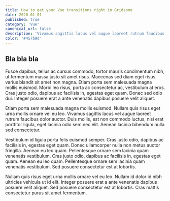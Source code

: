 ```yaml
---
title: How to get your Vue transitions right in Gridsome
date: 2020-01-01
published: true
category: 'Vue'
canonical_url: false
description: 'Vivamus sagittis lacus vel augue laoreet rutrum faucibus dolor auctor. Curabitur blandit tempus porttitor. Etiam porta sem malesuada magna mollis euismod.'
color: '#457b9d'
---
```


## Bla bla bla

Fusce dapibus, tellus ac cursus commodo, tortor mauris condimentum nibh, ut fermentum massa justo sit amet risus. Maecenas sed diam eget risus varius blandit sit amet non magna. Etiam porta sem malesuada magna mollis euismod. Morbi leo risus, porta ac consectetur ac, vestibulum at eros. Cras justo odio, dapibus ac facilisis in, egestas eget quam. Donec sed odio dui. Integer posuere erat a ante venenatis dapibus posuere velit aliquet.

Etiam porta sem malesuada magna mollis euismod. Nullam quis risus eget urna mollis ornare vel eu leo. Vivamus sagittis lacus vel augue laoreet rutrum faucibus dolor auctor. Duis mollis, est non commodo luctus, nisi erat porttitor ligula, eget lacinia odio sem nec elit. Aenean lacinia bibendum nulla sed consectetur.

Vestibulum id ligula porta felis euismod semper. Cras justo odio, dapibus ac facilisis in, egestas eget quam. Donec ullamcorper nulla non metus auctor fringilla. Aenean eu leo quam. Pellentesque ornare sem lacinia quam venenatis vestibulum. Cras justo odio, dapibus ac facilisis in, egestas eget quam. Aenean eu leo quam. Pellentesque ornare sem lacinia quam venenatis vestibulum. Sed posuere consectetur est at lobortis.

Nullam quis risus eget urna mollis ornare vel eu leo. Nullam id dolor id nibh ultricies vehicula ut id elit. Integer posuere erat a ante venenatis dapibus posuere velit aliquet. Sed posuere consectetur est at lobortis. Cras mattis consectetur purus sit amet fermentum.

